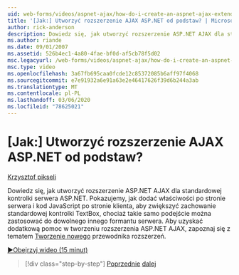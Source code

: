 ```yaml
---
uid: web-forms/videos/aspnet-ajax/how-do-i-create-an-aspnet-ajax-extender-from-scratch
title: '[Jak:] Utworzyć rozszerzenie AJAX ASP.NET od podstaw? | Microsoft Docs'
author: rick-anderson
description: Dowiedz się, jak utworzyć rozszerzenie ASP.NET AJAX dla standardowej kontrolki serwera ASP.NET. Pokazujemy, jak dodać właściwości po stronie serwera i JavaScript po stronie klienta...
ms.author: riande
ms.date: 09/01/2007
ms.assetid: 526b4ec1-4a80-4fae-bf0d-af5cb78f5d02
msc.legacyurl: /web-forms/videos/aspnet-ajax/how-do-i-create-an-aspnet-ajax-extender-from-scratch
msc.type: video
ms.openlocfilehash: 3a67fb695caa0fcde12c85372085b6aff97f4068
ms.sourcegitcommit: e7e91932a6e91a63e2e46417626f39d6b244a3ab
ms.translationtype: MT
ms.contentlocale: pl-PL
ms.lasthandoff: 03/06/2020
ms.locfileid: "78625021"
---
```

# <a name="how-do-i-create-an-aspnet-ajax-extender-from-scratch"></a>[Jak:] Utworzyć rozszerzenie AJAX ASP.NET od podstaw?

[Krzysztof pikseli](https://twitter.com/chrispels)

Dowiedz się, jak utworzyć rozszerzenie ASP.NET AJAX dla standardowej kontrolki serwera ASP.NET. Pokazujemy, jak dodać właściwości po stronie serwera i kod JavaScript po stronie klienta, aby zwiększyć zachowanie standardowej kontrolki TextBox, chociaż takie samo podejście można zastosować do dowolnego innego formantu serwera. Aby uzyskać dodatkową pomoc w tworzeniu rozszerzenia ASP.NET AJAX, zapoznaj się z tematem [Tworzenie nowego](../../overview/ajax-control-toolkit/getting-started/creating-a-custom-ajax-control-toolkit-control-extender-cs.md) przewodnika rozszerzeń.

[&#9654;Obejrzyj wideo (15 minut)](https://channel9.msdn.com/Blogs/ASP-NET-Site-Videos/how-do-i-create-an-aspnet-ajax-extender-from-scratch)

> [!div class="step-by-step"]
> [Poprzednie](how-do-i-trigger-an-updatepanel-refresh-from-a-dropdownlist-control.md)
> [dalej](how-do-i-build-custom-server-controls-that-work-with-or-without-aspnet-ajax.md)
